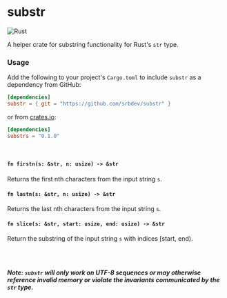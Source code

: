 # substr

![Rust](https://github.com/srbdev/substr/workflows/Rust/badge.svg?branch=master&event=push)

A helper crate for substring functionality for Rust's `str` type.

### Usage

Add the following to your project's `Cargo.toml` to include `substr` as a dependency from GitHub:

```toml
[dependencies]
substr = { git = "https://github.com/srbdev/substr" }
```

or from [crates.io](https://crates.io/):

```toml
[dependencies]
substrs = "0.1.0"
```
<br /> 

#### ```fn firstn(s: &str, n: usize) -> &str```

Returns the first nth characters from the input string `s`.

#### ```fn lastn(s: &str, n: usize) -> &str```

Returns the last nth characters from the input string `s`.

#### ```fn slice(s: &str, start: usize, end: usize) -> &str```

Return the substring of the input string `s` with indices [start, end).

<br />
<br /> 

***Note: `substr` will only work on UTF-8 sequences or may otherwise reference invalid memory or
violate the invariants communicated by the `str` type.***
